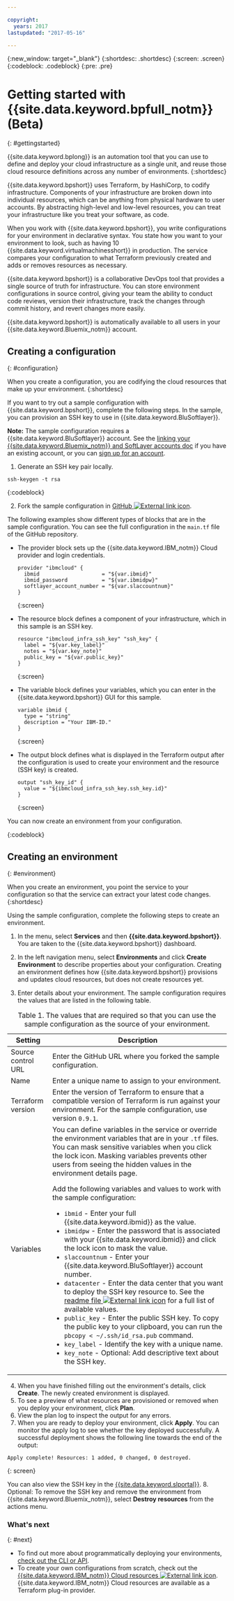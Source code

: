 ```yaml
---

copyright:
  years: 2017
lastupdated: "2017-05-16"

---
```


{:new_window: target="_blank"}
{:shortdesc: .shortdesc}
{:screen: .screen}
{:codeblock: .codeblock}
{:pre: .pre}

# Getting started with {{site.data.keyword.bpfull_notm}} (Beta)
{: #gettingstarted}

{{site.data.keyword.bplong}} is an automation tool that you can use to define and deploy your cloud infrastructure as a single unit, and reuse those cloud resource definitions across any number of environments.
{:shortdesc}

{{site.data.keyword.bpshort}} uses Terraform, by HashiCorp, to codify infrastructure. Components of your infrastructure are broken down into individual resources, which can be anything from physical hardware to user accounts. By abstracting high-level and low-level resources, you can treat your infrastructure like you treat your software, as code. 

When you work with {{site.data.keyword.bpshort}}, you write configurations for your environment in declarative syntax. You state how you want to your environment to look, such as having 10 {{site.data.keyword.virtualmachinesshort}} in production. The service compares your configuration to what Terraform previously created and adds or removes resources as necessary.

{{site.data.keyword.bpshort}} is a collaborative DevOps tool that provides a single source of truth for infrastructure. You can store environment configurations in source control, giving your team the ability to conduct code reviews, version their infrastructure, track the changes through commit history, and revert changes more easily.

{{site.data.keyword.bpshort}} is automatically available to all users in your {{site.data.keyword.Bluemix_notm}} account.


## Creating a configuration
{: #configuration}

When you create a configuration, you are codifying the cloud resources that make up your environment.
{:shortdesc}


If you want to try out a sample configuration with {{site.data.keyword.bpshort}}, complete the following steps. In the sample, you can provision an SSH key to use in {{site.data.keyword.BluSoftlayer}}. 

**Note:** The sample configuration requires a {{site.data.keyword.BluSoftlayer}} account. See the [linking your {{site.data.keyword.Bluemix_notm}} and SoftLayer accounts doc](../../pricing/linking_accounts.html#unifyingaccounts) if you have an existing account, or you can [sign up for an account](https://console.ng.bluemix.net/docs/pricing/index.html#pay-accounts).

1. Generate an SSH key pair locally.
  ```
  ssh-keygen -t rsa
  ```
  {:codeblock}

2. Fork the sample configuration in <a href="https://github.com/IBM-Bluemix/tf-bluemix-ssh-key" target="_blank">GitHub <img src="../../icons/launch-glyph.svg" alt="External link icon"></a>. 

  The following examples show different types of blocks that are in the sample configuration. You can see the full configuration in the `main.tf` file of the GitHub repository.
  
  * The provider block sets up the {{site.data.keyword.IBM_notm}} Cloud provider and login credentials.

    ```
    provider "ibmcloud" {
      ibmid                    = "${var.ibmid}"
      ibmid_password           = "${var.ibmidpw}"
      softlayer_account_number = "${var.slaccountnum}"
    }
    ```
    {:screen}
  
  * The resource block defines a component of your infrastructure, which in this sample is an SSH key.
  
    ```
    resource "ibmcloud_infra_ssh_key" "ssh_key" {
      label = "${var.key_label}"
      notes = "${var.key_note}"
      public_key = "${var.public_key}"
    }
    ```
    {:screen}
  
  * The variable block defines your variables, which you can enter in the {{site.data.keyword.bpshort}} GUI for this sample.
  
    ```
    variable ibmid {
      type = "string"
      description = "Your IBM-ID."
    }
    ```
    {:screen}
  
  * The output block defines what is displayed in the Terraform output after the configuration is used to create your environment and the resource (SSH key) is created.
  
    ```
    output "ssh_key_id" {
      value = "${ibmcloud_infra_ssh_key.ssh_key.id}"
    }
    ```
    {:screen}
  
You can now create an environment from your configuration. 

{:codeblock}

## Creating an environment
{: #environment}

When you create an environment, you point the service to your configuration so that the service can extract your latest code changes. 
{:shortdesc}

Using the sample configuration, complete the following steps to create an environment.

1. In the menu, select **Services** and then **{{site.data.keyword.bpshort}}**. You are taken to the {{site.data.keyword.bpshort}} dashboard.

2. In the left navigation menu, select **Environments** and click **Create Environment** to describe properties about your configuration. Creating an environment defines how {{site.data.keyword.bpshort}} provisions and updates cloud resources, but does not create resources yet.

3. Enter details about your environment. The sample configuration requires the values that are listed in the following table.

  <table summary="The values that are required so that you can use the sample configuration as the source of your environment.">
  <caption>Table 1. The values that are required so that you can use the sample configuration as the source of your environment.
  </caption>
  <thead>
  <th colspan="1">Setting</th>
  <th colspan="1">Description</th>
  </thead>
  <tbody>
  <tr>
  <td>Source control URL</td>
  <td>Enter the GitHub URL where you forked the sample configuration.</td>
  </tr>
  <tr>
  <td>Name</td>
  <td>Enter a unique name to assign to your environment.</td>
  </tr>
  <td>Terraform version</td>
  <td>Enter the version of Terraform to ensure that a compatible version of Terraform is run against your environment. For the sample configuration, use version <code>0.9.1</code>.</td>
  </tr>
  <tr>
  <td>Variables</td>
  <td>You can define variables in the service or override the environment variables that are in your <code>.tf</code> files. You can mask sensitive variables when you click the lock icon. Masking variables prevents other users from seeing the hidden values in the environment details page. 
  <p>
  <p>Add the following variables and values to work with the sample configuration:
  <ul>
  <li><code>ibmid</code> - Enter your full {{site.data.keyword.ibmid}} as the value.</li>
  <li><code>ibmidpw</code> - Enter the password that is associated with your {{site.data.keyword.ibmid}} and click the lock icon to mask the value.</li>
  <li><code>slaccountnum</code> - Enter your {{site.data.keyword.BluSoftlayer}} account number. 
   <li><code>datacenter</code> - Enter the data center that you want to deploy the SSH key resource to. See the <a href="https://github.com/IBM-Bluemix/tf-bluemix-ssh-key/blob/master/README.md" target="_blank">readme file <img src="../../icons/launch-glyph.svg" alt="External link icon"></a> for a full list of available values.</li> 
   <li><code>public_key</code> - Enter the public SSH key. To copy the public key to your clipboard, you can run the <code>pbcopy < ~/.ssh/id_rsa.pub</code> command.
   <li><code>key_label</code> - Identify the key with a unique name.
   <li><code>key_note</code> - Optional: Add descriptive text about the SSH key.</td>
   </tr></tbody></table>

4. When you have finished filling out the environment's details, click **Create**. The newly created environment is displayed. 
5. To see a preview of what resources are provisioned or removed when you deploy your environment, click **Plan**. 
6. View the plan log to inspect the output for any errors. 
7. When you are ready to deploy your environment, click **Apply**. You can monitor the apply log to see whether the key deployed successfully. A successful deployment shows the following line towards the end of the output:

  ```
  Apply complete! Resources: 1 added, 0 changed, 0 destroyed.
  ```
  {: screen}

  You can also view the SSH key in the [{{site.data.keyword.slportal}}](https://control.bluemix.net/devices/sshkeys).
8. Optional: To remove the SSH key and remove the environment from {{site.data.keyword.Bluemix_notm}}, select **Destroy resources** from the actions menu.

### What's next
{: #next}

* To find out more about programmatically deploying your environments, [check out the CLI or API](schematics_deploying.html).
* To create your own configurations from scratch, check out the <a href="https://ibm-bluemix.github.io/tf-ibm-docs/">{{site.data.keyword.IBM_notm}} Cloud resources <img src="../../icons/launch-glyph.svg" alt="External link icon"></a>. {{site.data.keyword.IBM_notm}} Cloud resources are available as a Terraform plug-in provider.

